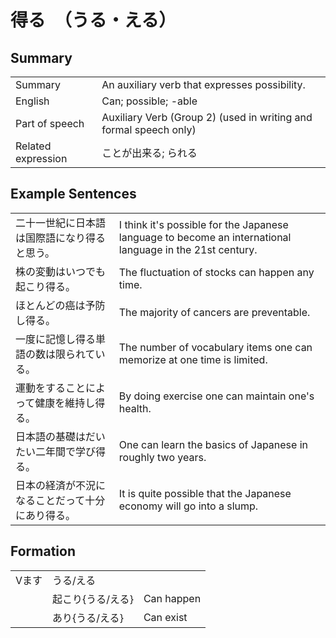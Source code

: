 # 得る　（うる・える）

## Summary

<table><tr>   <td>Summary</td>   <td>An auxiliary verb that expresses possibility.</td></tr><tr>   <td>English</td>   <td>Can; possible; -able</td></tr><tr>   <td>Part of speech</td>   <td>Auxiliary Verb (Group 2) (used in writing and formal speech only)</td></tr><tr>   <td>Related expression</td>   <td>ことが出来る; られる</td></tr></table>

## Example Sentences

<table><tr>   <td>二十一世紀に日本語は国際語になり得ると思う。</td>   <td>I think it's possible for the Japanese language to become an international language in the 21st century.</td></tr><tr>   <td>株の変動はいつでも起こり得る。</td>   <td>The fluctuation of stocks can happen any time.</td></tr><tr>   <td>ほとんどの癌は予防し得る。</td>   <td>The majority of cancers are preventable.</td></tr><tr>   <td>一度に記憶し得る単語の数は限られている。</td>   <td>The number of vocabulary items one can memorize at one time is limited.</td></tr><tr>   <td>運動をすることによって健康を維持し得る。</td>   <td>By doing exercise one can maintain one's health.</td></tr><tr>   <td>日本語の基礎はだいたい二年間で学び得る。</td>   <td>One can learn the basics of Japanese in roughly two years.</td></tr><tr>   <td>日本の経済が不況になることだって十分にあり得る。</td>   <td>It is quite possible that the Japanese economy will go into a slump.</td></tr></table>

## Formation

<table class="table"><tbody><tr class="tr head"><td class="td"><span class="bold">Vます</span></td><td class="td"><span class="concept">うる</span><span>/</span><span class="concept">える</span></td><td class="td"></td></tr><tr class="tr"><td class="td"></td><td class="td"><span>起こり{</span><span class="concept">うる</span><span>/</span><span class="concept">える</span><span>}</span></td><td class="td"><span>Can happen</span></td></tr><tr class="tr"><td class="td"></td><td class="td"><span>あり{</span><span class="concept">うる</span><span>/</span><span class="concept">える</span><span>}</span></td><td class="td"><span>Can exist</span></td></tr></tbody></table>

